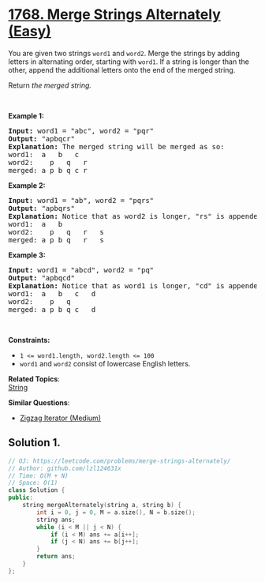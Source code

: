 # [1768. Merge Strings Alternately (Easy)](https://leetcode.com/problems/merge-strings-alternately/)

<p>You are given two strings <code>word1</code> and <code>word2</code>. Merge the strings by adding letters in alternating order, starting with <code>word1</code>. If a string is longer than the other, append the additional letters onto the end of the merged string.</p>

<p>Return <em>the merged string.</em></p>

<p>&nbsp;</p>
<p><strong>Example 1:</strong></p>

<pre><strong>Input:</strong> word1 = "abc", word2 = "pqr"
<strong>Output:</strong> "apbqcr"
<strong>Explanation:</strong>&nbsp;The merged string will be merged as so:
word1:  a   b   c
word2:    p   q   r
merged: a p b q c r
</pre>

<p><strong>Example 2:</strong></p>

<pre><strong>Input:</strong> word1 = "ab", word2 = "pqrs"
<strong>Output:</strong> "apbqrs"
<strong>Explanation:</strong>&nbsp;Notice that as word2 is longer, "rs" is appended to the end.
word1:  a   b 
word2:    p   q   r   s
merged: a p b q   r   s
</pre>

<p><strong>Example 3:</strong></p>

<pre><strong>Input:</strong> word1 = "abcd", word2 = "pq"
<strong>Output:</strong> "apbqcd"
<strong>Explanation:</strong>&nbsp;Notice that as word1 is longer, "cd" is appended to the end.
word1:  a   b   c   d
word2:    p   q 
merged: a p b q c   d
</pre>

<p>&nbsp;</p>
<p><strong>Constraints:</strong></p>

<ul>
	<li><code>1 &lt;= word1.length, word2.length &lt;= 100</code></li>
	<li><code>word1</code> and <code>word2</code> consist of lowercase English letters.</li>
</ul>

**Related Topics**:  
[String](https://leetcode.com/tag/string/)

**Similar Questions**:
* [Zigzag Iterator (Medium)](https://leetcode.com/problems/zigzag-iterator/)

## Solution 1.

```cpp
// OJ: https://leetcode.com/problems/merge-strings-alternately/
// Author: github.com/lzl124631x
// Time: O(M + N)
// Space: O(1)
class Solution {
public:
    string mergeAlternately(string a, string b) {
        int i = 0, j = 0, M = a.size(), N = b.size();
        string ans;
        while (i < M || j < N) {
            if (i < M) ans += a[i++];
            if (j < N) ans += b[j++];
        }
        return ans;
    }
};
```